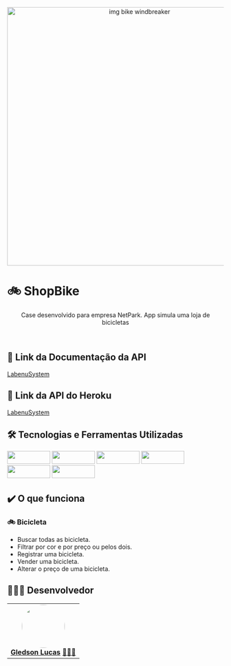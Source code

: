 <div align="center"><img width="600px" alt="img bike windbreaker" src="https://www.teahub.io/photos/full/354-3547174_windbreaker-webtoon.jpg" /> 
</div>

# 🚲 ShopBike

<p align="center">Case desenvolvido para empresa NetPark. App simula uma loja de bicicletas<p/>

<br/>

## :link: Link da Documentação da API</h2>
 <a href="https://documenter.getpostman.com/view/19298430/UzBqnjnP">LabenuSystem</a>
 
## :link: Link da API do Heroku</h2>
 <a href="https://shop-bike.herokuapp.com">LabenuSystem</a>
 
## 🛠 Tecnologias e Ferramentas Utilizadas</h2>

<div >
  <img width="100px" height="30px" src="https://img.shields.io/badge/Node.js-43853D?style=for-the-badge&logo=node.js&logoColor=white" />
  <img  width="100px" height="30px"  src="https://img.shields.io/badge/TypeScript-007ACC?style=for-the-badge&logo=typescript&logoColor=white" />
  <img  width="100px" height="30px"  src="https://img.shields.io/badge/Express.js-404D59?style=for-the-badge" />
  <img  width="100px" height="30px"  src="https://img.shields.io/badge/MySQL-00000F?style=for-the-badge&logo=mysql&logoColor=white" />
  <img  width="100px" height="30px"  src="https://user-images.githubusercontent.com/94838711/164778963-48a3d871-71b3-4c83-b32f-1d06da06805d.png" />
  <img  width="100px" height="30px"  src="https://user-images.githubusercontent.com/94838711/164778854-a9c79e53-5a21-4a6f-928e-e4cedc3ed348.jpeg" />
</div>


## :heavy_check_mark: O que funciona
<h3> 🚲 Bicicleta</h3>

* Buscar todas as bicicleta.
* Filtrar por cor e por preço ou pelos dois.
* Registrar uma bicicleta.
* Vender uma bicicleta.
* Alterar o preço de uma bicicleta.
  
<h2 >👷🏼‍♂️ Desenvolvedor</h2>

<table> 
<tr>
 
  <td align="center"><a href="https://github.com/future4code/vaughan-Gledson-Souto"><img style="border-radius: 50%" src="https://avatars.githubusercontent.com/u/94623630?s=400&u=949c9707bbd90c2e5774ecae995edf5479f320c6&v=4" width="100px" alt=""/>
 <br />
 <b>Gledson Lucas</b></a> <a href="https://github.com/GledsonLucas111">🧑🏻‍💻</a></td>
</tr>
</table>
